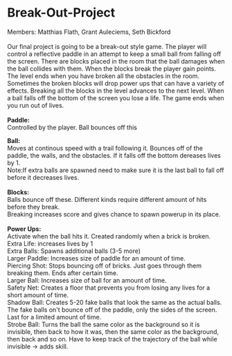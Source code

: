 # Break-Out-Project
Members: Matthias Flath, Grant Auleciems, Seth Bickford
<br><br>
Our final project is going to be a break-out style game. The player will control a reflective paddle in an attempt to keep a small ball from falling off the screen. There are blocks placed in the room that the ball damages when the ball collides with them. When the blocks break the player gain points. The level ends when you have broken all the obstacles in the room. Sometimes the broken blocks will drop power ups that can have a variety of effects. Breaking all the blocks in the level advances to the next level. When a ball falls off the bottom of the screen you lose a life. The game ends when you run out of lives. 
<br><br>
**Paddle:**<br>
Controlled by the player. Ball bounces off this<br>

**Ball:**<br>
Moves at continous speed with a trail following it. Bounces off of the paddle, the walls, and the obstacles. If it falls off the bottom dereases lives by 1.<br>
Note:If extra balls are spawned need to make sure it is the last ball to fall off before it decreases lives.<br>
<br>
**Blocks:**<br>
Balls bounce off these. Different kinds require different amount of hits before they break.<br>
Breaking increases score and gives chance to spawn powerup in its place.<br>
<br>
**Power Ups:**<br>
Activate when the ball hits it. Created randomly when a brick is broken.<br>
Extra Life: increases lives by 1<br>
Extra Balls: Spawns additional balls (3-5 more)<br>
Larger Paddle: Increases size of paddle for an amount of time.<br>
Piercing Shot: Stops bouncing off of bricks. Just goes through them breaking them. Ends after certain time.<br>
Larger Ball: Increases size of ball for an amount of time.<br>
Safety Net: Creates a floor that prevents you from losing any lives for a short amount of time.<br>
Shadow Ball: Creates 5-20 fake balls that look the same as the actual balls. The fake balls on't bounce off of the paddle, only the sides of the screen. Last for a limited amount of time.<br>
Strobe Ball: Turns the ball the same color as the background so it is invisible, then back to how it was, then the same color as the background, then back and so on. Have to keep track of the trajectory of the ball while invisible -> adds skill.
